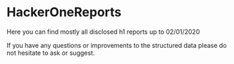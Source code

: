 # HackerOneReports
Here you can find mostly all disclosed h1 reports up to 02/01/2020

If you have any questions or improvements to the structured data please do not hesitate to ask or suggest.
